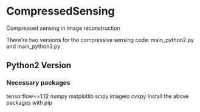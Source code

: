# CompressedSensing
Compressed sensing in image reconstruction

There're two versions for the compressive sensing code: main_python2.py and main_python3.py

## Python2 Version
### Necessary packages
tensorflow==1.12
numpy
matplotlib
scipy
imageio
cvxpy
Install the above packages with pip

